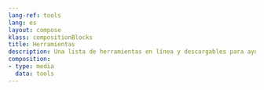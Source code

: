 ```yaml
---
lang-ref: tools
lang: es
layout: compose
klass: compositionBlocks
title: Herramientas
description: Una lista de herramientas en línea y descargables para ayudar a gestionar los datos de biodiversidad
composition:
- type: media
  data: tools
---
```


